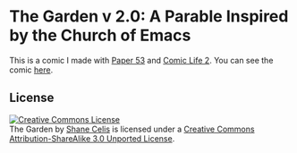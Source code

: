 # The Garden v 2.0: A Parable Inspired by the Church of Emacs

This is a comic I made with [Paper
53](http://www.fiftythree.com/paper) and [Comic Life
2](http://plasq.com/press/media/Comic_Life_2).  You can see the comic
[here](http://shanecelis.github.io/2013/06/15/the-garden/).

## License

<a rel="license" href="http://creativecommons.org/licenses/by-sa/3.0/deed.en_US"><img alt="Creative Commons License" style="border-width:0" src="http://i.creativecommons.org/l/by-sa/3.0/88x31.png" /></a><br /><span xmlns:dct="http://purl.org/dc/terms/" href="http://purl.org/dc/dcmitype/StillImage" property="dct:title" rel="dct:type">The Garden</span> by <a xmlns:cc="http://creativecommons.org/ns#" href="https://github.com/shanecelis/the-garden" property="cc:attributionName" rel="cc:attributionURL">Shane Celis</a> is licensed under a <a rel="license" href="http://creativecommons.org/licenses/by-sa/3.0/deed.en_US">Creative Commons Attribution-ShareAlike 3.0 Unported License</a>.
